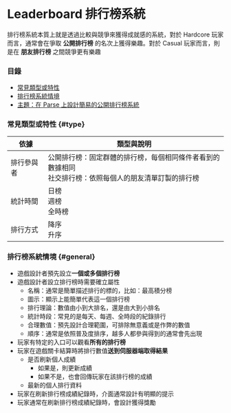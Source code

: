 # Leaderboard 排行榜系統

排行榜系統本質上就是透過比較與競爭來獲得成就感的系統，對於 Hardcore 玩家而言，通常會在爭取 **公開排行榜** 的名次上獲得樂趣。對於 Casual 玩家而言，則是在 **朋友排行榜** 之間競爭更有樂趣

### 目錄

* [常見類型或特性](#type)
* [排行榜系統情境](#general)
* [主題：在 Parse 上設計簡易的公開排行榜系統](leaderboard/parse-leaderboard-system.md)

### 常見類型或特性 {#type}

| 依據 | 類型與說明 |
| --- | --- |
| 排行參與者 | 公開排行榜：固定群體的排行榜，每個相同條件者看到的數據相同 <br> 社交排行榜：依照每個人的朋友清單訂製的排行榜 |
| 統計時間 | 日榜 <br> 週榜 <br> 全時榜 |
| 排行方式 | 降序 <br> 升序 |

### 排行榜系統情境 {#general}

* 遊戲設計者預先設立**一個或多個排行榜**
* 遊戲設計者設立排行榜時需要確立屬性
    * 名稱：通常是簡單描述排行的標的，比如：最高積分榜
    * 圖示：顯示上能簡單代表這一個排行榜
    * 排行理論：數值由小到大排名，還是由大到小排名
    * 統計時段：常見的是每天、每週、全時段的紀錄排行
    * 合理數值：預先設計合理範圍，可排除無意義或是作弊的數值
    * 順序：通常是依照普及度排序，越多人都參與得到的通常會先出現
* 玩家有特定的入口可以觀看**所有的排行榜**
* 玩家在遊戲關卡結算時將排行數值**送到伺服器端取得結果**
    * 是否刷新個人成績
        * 如果是，則更新成績
        * 如果不是，也會回傳玩家在該排行榜的成績
    * 最新的個人排行資料
* 玩家在刷新排行榜成績紀錄時，介面通常設計有明顯的提示
* 玩家通常在刷新排行榜成績紀錄時，會設計獲得獎勵